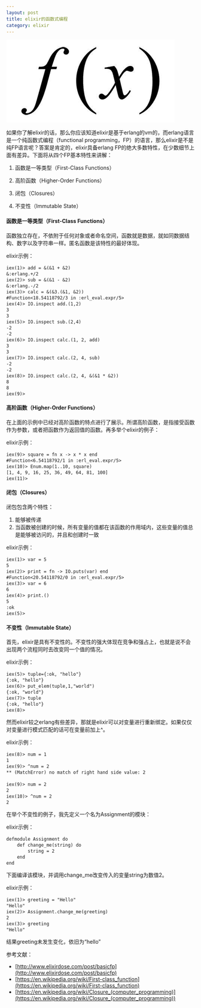 ```yaml
---
layout: post
title: elixir的函数式编程
category: elixir
---
```


![Vim cmd](/images/函数式编程.jpg "functional programming")

如果你了解elixir的话，那么你应该知道elixir是基于erlang的vm的，而erlang语言是一个纯函数式编程（functional programming，FP）的语言，那么elixir是不是纯FP语言呢？答案是肯定的，elixir具备erlang FP的绝大多数特性，在少数细节上面有差异。下面将从四个FP基本特性来讲解：

1. 函数是一等类型（First-Class Functions）

2. 高阶函数（Higher-Order Functions）

3. 闭包（Closures）

4. 不变性（Immutable State）

#### 函数是一等类型（First-Class Functions）
函数独立存在，不依附于任何对象或者命名空间，函数就是数据，就如同数据结构、数字以及字符串一样。匿名函数是该特性的最好体现。

elixir示例：

	iex(1)> add = &(&1 + &2)
	&:erlang.+/2
	iex(2)> sub = &(&1 - &2)
	&:erlang.-/2
	iex(3)> calc = &(&3.(&1, &2))
	#Function<18.54118792/3 in :erl_eval.expr/5>
	iex(4)> IO.inspect add.(1,2)
	3
	3
	iex(5)> IO.inspect sub.(2,4)
	-2
	-2
	iex(6)> IO.inspect calc.(1, 2, add)
	3
	3
	iex(7)> IO.inspect calc.(2, 4, sub)
	-2
	-2
	iex(8)> IO.inspect calc.(2, 4, &(&1 * &2))
	8
	8
	iex(9)>

#### 高阶函数（Higher-Order Functions）
在上面的示例中已经对高阶函数的特点进行了展示。所谓高阶函数，是指接受函数作为参数，或者把函数作为返回值的函数。再多举个elixir的例子：

elixir示例：

	iex(9)> square = fn x -> x * x end
	#Function<6.54118792/1 in :erl_eval.expr/5>
	iex(10)> Enum.map(1..10, square)
	[1, 4, 9, 16, 25, 36, 49, 64, 81, 100]
	iex(11)>

#### 闭包（Closures）
闭包包含两个特性：
1. 能够被传递
2. 当函数被创建的时候，所有变量的值都在该函数的作用域内，这些变量的值总是能够被访问的，并且和创建时一致

elixir示例：

	iex(1)> var = 5
	5
	iex(2)> print = fn -> IO.puts(var) end
	#Function<20.54118792/0 in :erl_eval.expr/5>
	iex(3)> var = 6
	6
	iex(4)> print.()
	5
	:ok
    iex(5)>


#### 不变性（Immutable State）
首先，elixir是具有不变性的。不变性的强大体现在竞争和强占上，也就是说不会出现两个流程同时去改变同一个值的情况。

elixir示例：

	iex(5)> tuple={:ok, "hello"}
	{:ok, "hello"}
    iex(6)> put_elem(tuple,1,"world")
    {:ok, "world"}
    iex(7)> tuple
    {:ok, "hello"}
    iex(8)>

然而elixir较之erlang有些差异，那就是elixir可以对变量进行重新绑定。如果仅仅对变量进行模式匹配的话可在变量前加上^。

elixir示例：

    iex(8)> num = 1
    1
    iex(9)> ^num = 2
    ** (MatchError) no match of right hand side value: 2

    iex(9)> num = 2
    2
    iex(10)> ^num = 2
    2

在举个不变性的例子，我先定义一个名为Assignment的模块：

elixir示例：

	defmodule Assignment do
        def change_me(string) do
            string = 2
        end
    end

下面编译该模块，并调用change_me改变传入的变量string为数值2。

elixir示例：

    iex(1)> greeting = "Hello"
    "Hello"
    iex(2)> Assignment.change_me(greeting)
    2
    iex(3)> greeting
    "Hello"

结果greeting未发生变化，依旧为“hello”

参考文献：
- [http://www.elixirdose.com/post/basicfp](http://www.elixirdose.com/post/basicfp)
- [https://en.wikipedia.org/wiki/First-class_function](https://en.wikipedia.org/wiki/First-class_function)
- [https://en.wikipedia.org/wiki/Closure_(computer_programming)](https://en.wikipedia.org/wiki/Closure_(computer_programming))